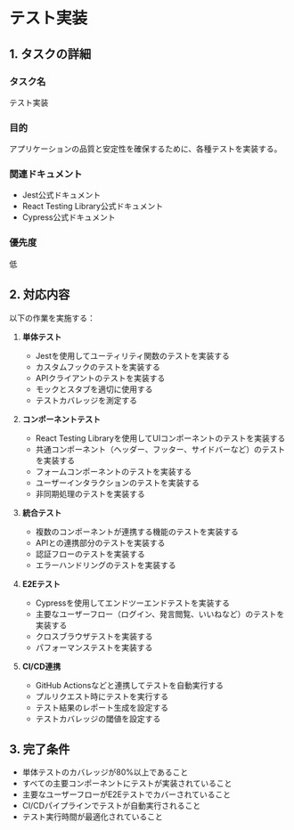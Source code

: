 # テスト実装

## 1. タスクの詳細

### タスク名
テスト実装

### 目的
アプリケーションの品質と安定性を確保するために、各種テストを実装する。

### 関連ドキュメント
- Jest公式ドキュメント
- React Testing Library公式ドキュメント
- Cypress公式ドキュメント

### 優先度
低

## 2. 対応内容

以下の作業を実施する：

1. **単体テスト**
   - Jestを使用してユーティリティ関数のテストを実装する
   - カスタムフックのテストを実装する
   - APIクライアントのテストを実装する
   - モックとスタブを適切に使用する
   - テストカバレッジを測定する

2. **コンポーネントテスト**
   - React Testing Libraryを使用してUIコンポーネントのテストを実装する
   - 共通コンポーネント（ヘッダー、フッター、サイドバーなど）のテストを実装する
   - フォームコンポーネントのテストを実装する
   - ユーザーインタラクションのテストを実装する
   - 非同期処理のテストを実装する

3. **統合テスト**
   - 複数のコンポーネントが連携する機能のテストを実装する
   - APIとの連携部分のテストを実装する
   - 認証フローのテストを実装する
   - エラーハンドリングのテストを実装する

4. **E2Eテスト**
   - Cypressを使用してエンドツーエンドテストを実装する
   - 主要なユーザーフロー（ログイン、発言閲覧、いいねなど）のテストを実装する
   - クロスブラウザテストを実装する
   - パフォーマンステストを実装する

5. **CI/CD連携**
   - GitHub Actionsなどと連携してテストを自動実行する
   - プルリクエスト時にテストを実行する
   - テスト結果のレポート生成を設定する
   - テストカバレッジの閾値を設定する

## 3. 完了条件
- 単体テストのカバレッジが80%以上であること
- すべての主要コンポーネントにテストが実装されていること
- 主要なユーザーフローがE2Eテストでカバーされていること
- CI/CDパイプラインでテストが自動実行されること
- テスト実行時間が最適化されていること